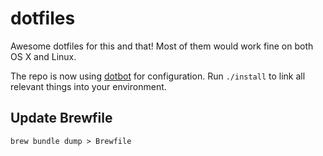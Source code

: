 # dotfiles

Awesome dotfiles for this and that! Most of them would work fine on both OS X
and Linux.

The repo is now using [dotbot](https://github.com/anishathalye/dotbot) for
configuration. Run `./install` to link all relevant things into your
environment.

## Update Brewfile

    brew bundle dump > Brewfile
